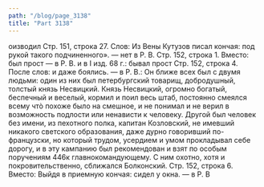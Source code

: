 ```yaml
---
path: "/blog/page_3138"
title: "Part 3138"
---
```


оизводил
Стр. 151, строка 27.
Слов: Из Вены Кутузов писал кончая: под рукой такого подчиненного». — нет в Р. В.
Стр. 152, строка 1.
Вместо: был прост — в Р. В. и в I изд. 68 г.: бывал прост
Стр. 152, строка 4.
После слов: и даже боялись. — в Р. В.: Он ближе всех был с двумя людьми: один из них был петербургский товарищ, добродушный, толстый князь Несвицкий. Князь Несвицкий, огромно богатый, беспечный и веселый, кормил и поил весь штаб, постоянно смеялся всему чтò похоже было на смешное, и не понимал и не верил в возможность подлости или ненависти к человеку. Другой был человек без имени, из пехотного полка, капитан Козловский, не имевший никакого светского образования, даже дурно говоривший по-французски, но который трудом, усердием и умом прокладывал себе дорогу, и в эту кампанию был рекомендован и взят по особым поручениям 446к главнокомандующему. С ним охотно, хотя и покровительственно, сближался Болконский.
Стр. 152, строка 6.
Вместо: Выйдя в приемную кончая: сидел у окна. — в Р. В
